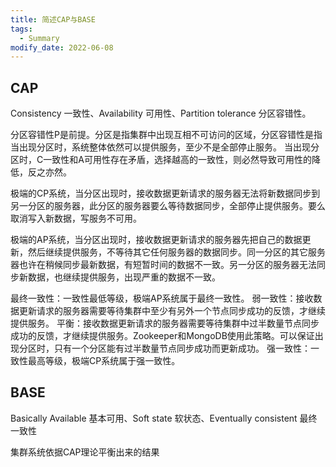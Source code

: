 ```yaml
---
title: 简述CAP与BASE
tags: 
  - Summary
modify_date: 2022-06-08
---
```


## CAP

Consistency 一致性、Availability 可用性、Partition tolerance 分区容错性。

<!--more-->

分区容错性P是前提。分区是指集群中出现互相不可访问的区域，分区容错性是指当出现分区时，系统整体依然可以提供服务，至少不是全部停止服务。
当出现分区时，C一致性和A可用性存在矛盾，选择越高的一致性，则必然导致可用性的降低，反之亦然。

极端的CP系统，当分区出现时，接收数据更新请求的服务器无法将新数据同步到另一分区的服务器，此分区的服务器要么等待数据同步，全部停止提供服务。要么取消写入新数据，写服务不可用。

极端的AP系统，当分区出现时，接收数据更新请求的服务器先把自己的数据更新，然后继续提供服务，不等待其它任何服务器的数据同步。同一分区的其它服务器也许在稍候同步最新数据，有短暂时间的数据不一致。另一分区的服务器无法同步新数据，也继续提供服务，出现严重的数据不一致。

最终一致性：一致性最低等级，极端AP系统属于最终一致性。
弱一致性：接收数据更新请求的服务器需要等待集群中至少有另外一个节点同步成功的反馈，才继续提供服务。
平衡：接收数据更新请求的服务器需要等待集群中过半数量节点同步成功的反馈，才继续提供服务。Zookeeper和MongoDB使用此策略。可以保证出现分区时，只有一个分区能有过半数量节点同步成功而更新成功。
强一致性：一致性最高等级，极端CP系统属于强一致性。

## BASE

Basically Available 基本可用、Soft state 软状态、Eventually consistent 最终一致性

集群系统依据CAP理论平衡出来的结果

